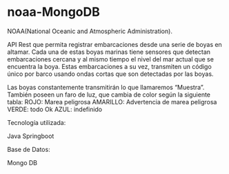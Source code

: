 # noaa-MongoDB

NOAA(National Oceanic and Atmospheric Administration).

API Rest que permita registrar embarcaciones desde una serie de boyas en altamar. Cada una de estas boyas marinas tiene sensores que detectan embarcaciones cercana y al mismo tiempo el nivel del mar actual que se encuentra la boya. Estas embarcaciones a su vez, transmiten un código único por barco usando ondas cortas que son detectadas por las boyas.

Las boyas constantemente transmitirán lo que llamaremos “Muestra”. También poseen un faro de luz, que cambia de color según la siguiente tabla: ROJO: Marea peligrosa AMARILLO: Advertencia de marea peligrosa VERDE: todo Ok AZUL: indefinido

Tecnología utilizada:

Java Springboot

Base de Datos:

Mongo DB

